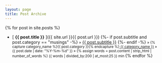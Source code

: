 ```yaml
---
layout: page
title: Post Archive
---
```


{% for post in site.posts %}
  * <span class="post-subtitle" style="display: inline; font-size:0.9rem; line-height: 110%;">[ **{{ post.title }}** ]({{ site.url }}{{ post.url }})</span>
    <span class="post-date" style="display: inline;">
      {%- if post.subtitle and post.category == "musings" -%}
        <small style="color:var(--main-subtitle-color);">&raquo;</small> <a style="color:var(--main-subtitle-color);" href="{{site.url}}{{post.url}}">{{ post.subtitle }}</a>
      {%- endif -%}
      <small style="color:var(--main-subtitle-color);">
      &raquo; 
      {% capture category_name %}{{ post.category }}{% endcapture %}<a style="white-space: nowrap; color: var(--main-subtitle-color);" href="{{site.url}}/category/{{ category_name }}"><i class="fa-regular fa-folder-open" style="color: var(--main-subtitle-color); opacity: 0.80;"></i> {{ category_name }}</a>
      &raquo; {{ post.date | date: "%Y-%m-%d" }} 
      &raquo; {% assign words = post.content | strip_html | number_of_words %}
      {{ words | divided_by:200 | at_most:25 }} min
      </small>
    </span>
{% endfor %}